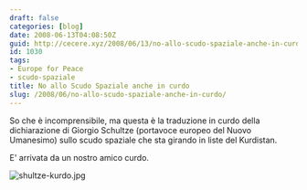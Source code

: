 ```yaml
---
draft: false
categories: [blog]
date: 2008-06-13T04:08:50Z
guid: http://cecere.xyz/2008/06/13/no-allo-scudo-spaziale-anche-in-curdo/
id: 1030
tags:
- Europe for Peace
- scudo-spaziale
title: No allo Scudo Spaziale anche in curdo
slug: /2008/06/no-allo-scudo-spaziale-anche-in-curdo/
---
```


So che è incomprensibile, ma questa è la traduzione in curdo della dichiarazione di Giorgio Schultze (portavoce europeo del Nuovo Umanesimo) sullo scudo spaziale che sta girando in liste del Kurdistan.
  
E' arrivata da un nostro amico curdo.

![shultze-kurdo.jpg](http://cecere.xyz/wp-content/uploads/sites/3/2008/06/shultze-kurdo.jpg)